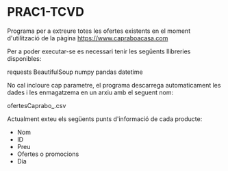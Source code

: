 # PRAC1-TCVD

Programa per a extreure totes les ofertes existents en el moment d'utilització de la pàgina https://www.capraboacasa.com

Per a poder executar-se es necessari tenir les següents llibreries disponibles:

requests
BeautifulSoup
numpy
pandas
datetime

No cal incloure cap parametre, el programa descarrega automaticament les dades i les enmagatzema en un arxiu amb el seguent nom:

ofertesCaprabo_<dia>.csv
  
Actualment exteu els següents punts d'informació de cada producte:

- Nom
- ID
- Preu
- Ofertes o promocions
- Dia
